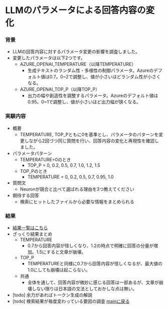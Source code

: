 # LLMのパラメータによる回答内容の変化
### 背景
  - LLMの回答内容に対するパラメータ変更の影響を調査しました。
  - 変更したパラメータは以下2つです。
    - AZURE_OPENAI_TEMPERATURE（以降TEMPERATURE）
      - 生成テキストのランダム性・多様性の制御パラメータ。Azureのデフォルト値は0.7。0~2で調整し、値が小さいほどランダム性が小さくなる。
    - AZURE_OPENAI_TOP_P（以降TOP_P）
        - 出力の幅や創造性を調整するパラメータ。Azureのデフォルト値は0.95。0~1で調整し、値が小さいほど出力幅が狭くなる。

### 実験内容
  - 概要
    - TEMPERATURE, TOP_Pともに0を基準とし、パラメータのパターンを変更しながら2回づつ同じ質問を行い、回答内容の変化と再現性を確認しました。
  - パラメータパターン
    - TEMPERATURE=0のとき
      - TOP_P = 0, 0.2, 0.5, 0.7, 1.0, 1.2, 1.5
    - TOP_Pのとき
      - TEMPERATURE = 0, 0.2, 0.5, 0.7, 0.95, 1.0
  - 質問文
    - Neuronが競合と比べて選ばれる理由を3つ教えてください
  - 期待する回答
    - 検索にヒットしたファイルから必要な情報をまとめられる
### 結果
  - [結果一覧はこちら](https://docs.google.com/spreadsheets/d/1LjRzi9FyqdQk4g7WxtzFOkEurJ3RssDoZNCg97mQdBs/edit?gid=0#gid=0)
  - ざっくり結果まとめ
    - TEMPERATURE
      - 0.7から回答内容が怪しくなり、1.2の時点で明確に回答の分量が増加。1.5にすると文章が崩壊。
    - TOP_P
      - TEMPERATUREと同様に0.7から回答内容が怪しくなるが、最大値の1.0にしても崩壊は起こらない。
    - 共通
      - 全体を通して、回答内容が微妙に感じる回答は一部あるが、文章が崩壊しない限りは日本語の文法としておかしな点は無い。
- [todo] 余力があればトークン生成の解説
- [todo] 検索結果が毎度変わっている要因の調査
[mainに戻る](https://github.com/brains-technology/sample-app-aoai-chatGPT/blob/branch-1/research/research_main.md)
